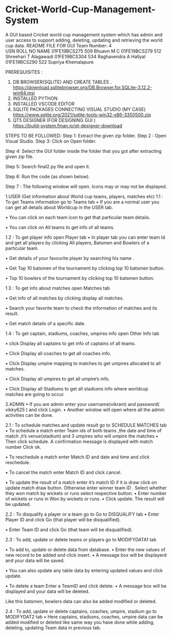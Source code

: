 # Cricket-World-Cup-Management-System
A GUI based Cricket world cup management system which has admin and user access to support adding, deleting, updating and retrieving the world cup data.
README FILE FOR  GUI
Team Number: 4		
USN	ROLL NO	NAME
01FE19BCS275	509	Bhuavn M C
01FE19BCS279	512	Shreehari T Alagawadi
01FE19BCS304	534	Raghavendra A Hallyal
01FE19BCS290	522	Supriya Khemalapure

PREREQUISITES :
1.	DB BROWSER(SQLITE) AND CREATE TABLES .
https://download.sqlitebrowser.org/DB.Browser.for.SQLite-3.12.2-win64.msi
2.	INSTALLED  PYTHON
3.	INSTALLED VSCODE EDITOR
4.	SQLITE PACKAGES CONNECTING VISUAL STUDIO (MY CASE)
https://www.sqlite.org/2021/sqlite-tools-win32-x86-3350500.zip
5.	QT5 DESIGNER (FOR DESIGNING GUI )	
https://build-system.fman.io/qt-designer-download

STEPS TO BE FOLLOWED:
Step 1: Extract the given zip folder. 
Step 2 : Open Visual Studio.
Step 3: Click on Open folder.
 
Step 4: Select the GUI folder inside the folder that you got after extracting given zip file.
 
Step 5: Search final2.py file and open it.

 
Step 6: Run the code (as shown below).
 

Step 7 : The following window will open. Icons may or may not be displayed.
 

1.USER (Get information about World cup teams, players, matches etc)
1.1 : To get Teams information go to Teams tab
•	If you are a normal user you can get all details about Worldcup in the USER tab. 
 
•	You can click on each team icon to get that particular team details.
 
•	You can click on All teams to get info of all teams.
 

1.2 : To get player info open Player tab
•	In player tab you can enter team Id and get all players by clicking All players,
Batsmen and Bowlers of a particular team.
 
 
 

•	Get details of your favourite player by searching his name .
 
•	Get Top 10 batsmen of the tournament by clicking top 10 batsmen button.
 
•	Top 10 bowlers of the tournament by clicking top 10 batsmen button.

 

1.3 : To get info about matches open Matches tab

•	Get info of all matches by clicking display all matches.
 
•	Search your favorite team to check the information of matches and its result.
 
•	Get match details of a specific date.
 


1.4 :  To get captain, stadiums, coaches, umpires info open Other Info tab

•	click Display all captains  to get info of captains of all teams.
 
•	Click Display all coaches to get all coaches info.
 

•	Click Display umpire mapping to matches to get umpires allocated to all matches.
 
•	Click Display all umpires to get all umpire’s info.
 
•	Click Display all Stadiums to get all stadiums info where worldcup matches are going to occur.
 


2.ADMIN
•	If you are admin enter your username(vikram) and password( vikky625 ) and click Login. 
•	Another window will open where all the admin activities can be done.
 

2.1 :  To schedule matches and update result go to SCHEDULE MATCHES tab
•	To schedule a match enter Team ids of both teams ,the date and time of match ,it’s venue(stadium) and 3 umpires who will umpire the matches
•	Then click schedule. A confirmation message is displayed with match number
Click ok.

 
•	To reschedule a match enter Match ID and date and time and click reschedule.
 
•	To cancel the match enter Match ID and click cancel. 
 

•	To update the result of a match enter it’s match ID if it is draw click on update match draw button. Otherwise enter winner team ID . Select whether they won match by wickets or runs select respective button.
•	Enter number of wickets or runs in Won by wickets or runs.
•	Click update. The result will be updated.


 
2.2 : To disqualify a player or a team go to Go to DISQUALIFY tab
•	Enter Player ID and click Go (that player will be disqualified).
 
•	Enter Team ID and click Go (that team will be disqualified).
 



2.3 : To add, update or delete  teams or players go to MODIFYDATA1 tab

•	To add to, update or delete data from database.
•	Enter the new values of new record to be added and click insert.
•	A message box will be displayerd and your data will be saved.

 
•	You can also update any table data by entering updated values and click update.

 

•	To delete a team Enter a TeamID and click delete.
•	A message box will be displayed and your data will be deleted.
 

Like this batsmen,  bowlers data can also be added modified or deleted.

2.4 : To add, update or delete captains, coaches, umpire, stadium go to MODIFYDAT2 tab
•	Here captains, stadiums, coaches, umpire data can be added modified or deleted like same way you have done while adding, deleting, updating Team data in previous tab.
